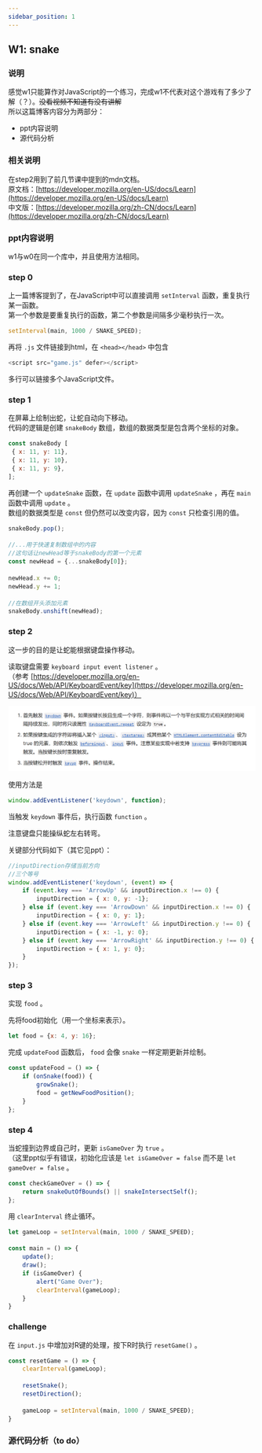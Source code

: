 ```yaml
---
sidebar_position: 1
---
```


## W1: snake

### 说明

感觉w1只能算作对JavaScript的一个练习，完成w1不代表对这个游戏有了多少了解（？）。~~没看视频不知道有没有讲解~~  
所以这篇博客内容分为两部分：  

* ppt内容说明
* 源代码分析

### 相关说明

在step2用到了前几节课中提到的mdn文档。  
原文档：[https://developer.mozilla.org/en-US/docs/Learn](https://developer.mozilla.org/en-US/docs/Learn)  
中文版：[https://developer.mozilla.org/zh-CN/docs/Learn](https://developer.mozilla.org/zh-CN/docs/Learn)  

### ppt内容说明

w1与w0在同一个库中，并且使用方法相同。  

### step 0

上一篇博客提到了，在JavaScript中可以直接调用 ``setInterval`` 函数，重复执行某一函数。  
第一个参数是要重复执行的函数，第二个参数是间隔多少毫秒执行一次。  

```JavaScript
setInterval(main, 1000 / SNAKE_SPEED);
```

再将 ``.js`` 文件链接到html，在 ``<head></head>`` 中包含  

```JavaScript
<script src="game.js" defer></script>
```

多行可以链接多个JavaScript文件。  

### step 1

在屏幕上绘制出蛇，让蛇自动向下移动。  
代码的逻辑是创建 ``snakeBody`` 数组，数组的数据类型是包含两个坐标的对象。  

```JavaScript
const snakeBody [
 { x: 11, y: 11},
 { x: 11, y: 10},
 { x: 11, y: 9},
];
```

再创建一个 ``updateSnake`` 函数，在 ``update`` 函数中调用 ``updateSnake`` ，再在 ``main`` 函数中调用 ``update`` 。  
数组的数据类型是 ``const`` 但仍然可以改变内容，因为 ``const`` 只检查引用的值。  

```JavaScript
snakeBody.pop();

//...用于快速复制数组中的内容
//这句话让newHead等于snakeBody的第一个元素
const newHead = {...snakeBody[0]};

newHead.x += 0;
newHead.y += 1;

//在数组开头添加元素
snakeBody.unshift(newHead);
```

### step 2

这一步的目的是让蛇能根据键盘操作移动。  

读取键盘需要 ``keyboard input event listener`` 。  
（参考 [https://developer.mozilla.org/en-US/docs/Web/API/KeyboardEvent/key](https://developer.mozilla.org/en-US/docs/Web/API/KeyboardEvent/key)）  

![keyboard event](./img/keyboard%20event.png)  

使用方法是

```JavaScript
window.addEventListener('keydown', function);
```

当触发 ``keydown`` 事件后，执行函数 ``function`` 。  

注意键盘只能操纵蛇左右转弯。  

关键部分代码如下（其它见ppt）：

```JavaScript
//inputDirection存储当前方向
//三个等号
window.addEventListener('keydown', (event) => {
    if (event.key === 'ArrowUp' && inputDirection.x !== 0) {
        inputDirection = { x: 0, y: -1};
    } else if (event.key === 'ArrowDown' && inputDirection.x !== 0) {
        inputDirection = { x: 0, y: 1};
    } else if (event.key === 'ArrowLeft' && inputDirection.y !== 0) {
        inputDirection = { x: -1, y: 0};
    } else if (event.key === 'ArrowRight' && inputDirection.y !== 0) {
        inputDirection = { x: 1, y: 0};
    }
});
```

### step 3

实现 ``food`` 。

先将food初始化（用一个坐标来表示）。

```JavaScript
let food = {x: 4, y: 16};
```

完成 ``updateFood`` 函数后， ``food`` 会像 ``snake`` 一样定期更新并绘制。　　

```JavaScript
const updateFood = () => {
    if (onSnake(food)) {
        growSnake();
        food = getNewFoodPosition();
    }
};
```

### step 4

当蛇撞到边界或自己时，更新 ``isGameOver`` 为 ``true`` 。   
（这里ppt似乎有错误，初始化应该是 ``let isGameOver = false`` 而不是 ``let gameOver = false`` 。  

```JavaScript
const checkGameOver = () => {
    return snakeOutOfBounds() || snakeIntersectSelf();
};
```

用 ``clearInterval`` 终止循环。  

```JavaScript
let gameLoop = setInterval(main, 1000 / SNAKE_SPEED);

const main = () => {
    update();
    draw();
    if (isGameOver) {
        alert("Game Over");
        clearInterval(gameLoop);
    }
}
```

### challenge

在 ``input.js`` 中增加对R键的处理，按下R时执行 ``resetGame()`` 。  

```JavaScript
const resetGame = () => {
    clearInterval(gameLoop);

    resetSnake();
    resetDirection();

    gameLoop = setInterval(main, 1000 / SNAKE_SPEED);
}
```

### 源代码分析（to do）